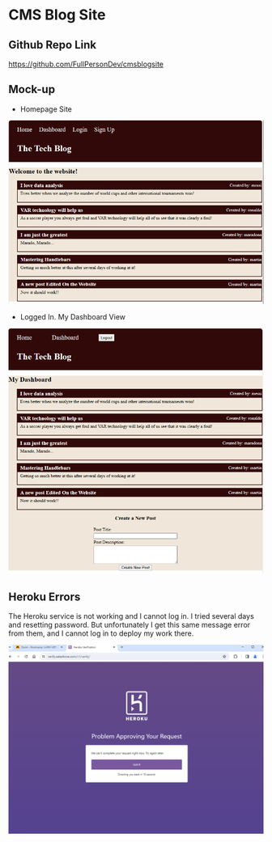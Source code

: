 # CMS Blog Site

## Github Repo Link
https://github.com/FullPersonDev/cmsblogsite

## Mock-up

- Homepage Site

![homepage](./public/images/homepage.PNG)

- Logged In.  My Dashboard View

![loggedIn](./public/images/loggedInDashboard.PNG)


## Heroku Errors
The Heroku service is not working and I cannot log in.  I tried several days and resetting password.  But unfortunately I get this same message error from them, and I cannot log in to deploy my work there.

![HerokuError](./HerokuSite_Errors.PNG)
